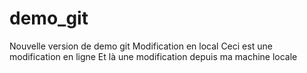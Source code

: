 # demo_git
Nouvelle version de demo git
Modification en local
Ceci est une modification en ligne
Et là une modification depuis ma machine locale